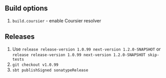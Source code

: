 Build options
-------------

1. `build.coursier` - enable Coursier resolver

Releases
--------

1. Use `release release-version 1.0.99 next-version 1.2.0-SNAPSHOT` or `release release-version 1.0.99 next-version 1.2.0-SNAPSHOT skip-tests`  
2. `git checkout v1.0.99`
3. `sbt publishSigned sonatypeRelease` 

